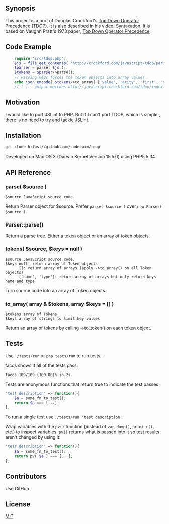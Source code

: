 ## Synopsis

This project is a port of Douglas Crockford's [Top Down Operator Precedence](https://github.com/douglascrockford/TDOP) (TDOP).  It is also described in his video, [Syntaxation](https://www.youtube.com/watch?v=9e_oEE72d3U).  It is based on Vaughn Pratt's 1973 paper, [Top Down Operator Precedence](http://dl.acm.org/citation.cfm?id=512931).

## Code Example

```php
	require 'src/tdop.php';
	$js = file_get_contents( 'http://crockford.com/javascript/tdop/parse.js' );
	$parser = parse( $js );
	$tokens = $parser->parse();
	// Passing keys forces the token objects into array values
	echo json_encode( $tokens->to_array( ['value', 'arity', 'first', 'second', 'third'] ), JSON_PRETTY_PRINT ).PHP_EOL;
	// [ ... output matches http://javascript.crockford.com/tdop/index.html ... ]
```

## Motivation

I would like to port JSLint to PHP.  But if I can't port TDOP, which is simpler, there is no need to try and tackle JSLint.

## Installation

    git clone https://github.com/codeswim/tdop

Developed on Mac OS X (Darwin Kernel Version 15.5.0) using PHP5.5.34 

## API Reference

### parse( $source )
    $source JavaScript source code.
Return Parser object for $source.  Prefer ```parse( $source )``` over ```new Parser( $source )```.

### Parser::parse()

Return a parse tree.  Either a token object or an array of token objects.

### tokens( $source, $keys = null )
	$source JavaScript source code.
	$keys null: return array of Token objects
          []: return array of arrays (apply ->to_array() on all Token objects)
          ['name', 'type']: return array of arrays but only return keys name and type
Turn source code into an array of Token objects.

### to_array( array & $tokens, array $keys = [] )
	$tokens array of Tokens
	$keys array of strings to limit key values
Return an array of tokens by calling ->to_token() on each token object.

## Tests

Use ```./tests/run``` or ```php tests/run``` to run tests.

tacos shows if all of the tests pass:
```
tacos 109/109 (100.00)% in 2s
```

Tests are anonymous functions that return true to indicate the test passes.
```php
'test description' => function(){
	$a = some_fn_to_test();
	return $a === [...];
},
```
To run a single test use ```./tests/run 'test description'```.

Wrap variables with the ```pv()``` function (instead of ```var_dump()```, ```print_r()```, etc.) to inspect
variables.  ```pv()``` returns what is passed into it so test results aren't changed by using it:
```php
'test description' => function(){
	$a = some_fn_to_test();
	return pv( $a ) === [...];
},
```
## Contributors

Use GitHub.

## License

[MIT](LICENSE.md)
